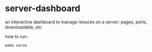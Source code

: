 # server-dashboard
an interactive dashboard to manage reouces on a server: pages, ports, downloadable, etc


how to run:
```
make serve
```